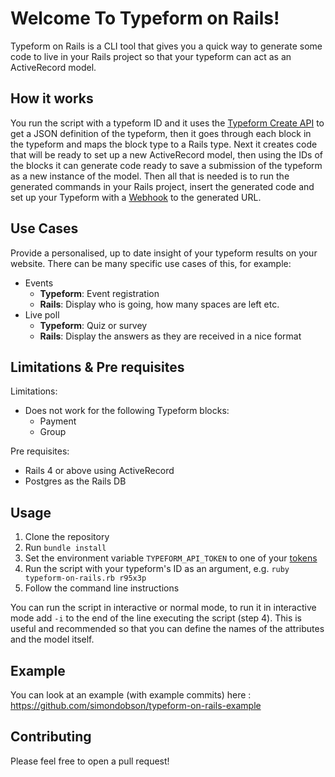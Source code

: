 # Welcome To Typeform on Rails!

Typeform on Rails is a CLI tool that gives you a quick way to generate some code to live in your Rails project so that your typeform can act as an ActiveRecord model.

## How it works

You run the script with a typeform ID and it uses the [Typeform Create API](https://developer.typeform.com/create/) to get a JSON definition of the typeform, then it goes through each block in the typeform and maps the block type to a Rails type. Next it creates code that will be ready to set up a new ActiveRecord model, then using the IDs of the blocks it can generate code ready to save a submission of the typeform as a new instance of the model. Then all that is needed is to run the generated commands in your Rails project, insert the generated code and set up your Typeform with a [Webhook](https://developer.typeform.com/webhooks/) to the generated URL.

## Use Cases

Provide a personalised, up to date insight of your typeform results on your website. There can be many specific use cases of this, for example:

- Events
    - **Typeform**: Event registration
    - **Rails**: Display who is going, how many spaces are left etc.
- Live poll
    - **Typeform**: Quiz or survey
    - **Rails**: Display the answers as they are received in a nice format

## Limitations & Pre requisites

Limitations:
- Does not work for the following Typeform blocks:
    - Payment
    - Group

Pre requisites:
- Rails 4 or above using ActiveRecord
- Postgres as the Rails DB

## Usage

1. Clone the repository
2. Run `bundle install`
3. Set the environment variable `TYPEFORM_API_TOKEN` to one of your [tokens](https://developer.typeform.com/get-started/personal-access-token/) 
4. Run the script with your typeform's ID as an argument, e.g. `ruby typeform-on-rails.rb r95x3p`
5. Follow the command line instructions

You can run the script in interactive or normal mode, to run it in interactive mode add `-i` to the end of the line executing the script (step 4). This is useful and recommended so that you can define the names of the attributes and the model itself.

## Example

You can look at an example (with example commits) here : https://github.com/simondobson/typeform-on-rails-example

## Contributing

Please feel free to open a pull request!